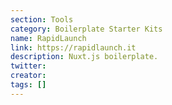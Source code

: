 ```yaml
---
section: Tools
category: Boilerplate Starter Kits
name: RapidLaunch
link: https://rapidlaunch.it
description: Nuxt.js boilerplate.
twitter:
creator:
tags: []
---
```

